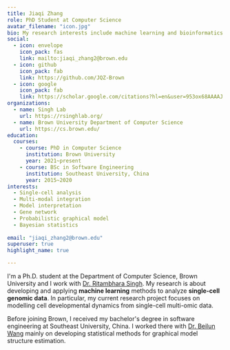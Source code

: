 ```yaml
---
title: Jiaqi Zhang
role: PhD Student at Computer Science
avatar_filename: "icon.jpg"
bio: My research interests include machine learning and bioinformatics.
social:
  - icon: envelope
    icon_pack: fas
    link: mailto:jiaqi_zhang2@brown.edu
  - icon: github
    icon_pack: fab
    link: https://github.com/JQZ-Brown
  - icon: google
    icon_pack: fab
    link: https://scholar.google.com/citations?hl=en&user=953ox68AAAAJ
organizations:
  - name: Singh Lab
    url: https://rsinghlab.org/
  - name: Brown University Department of Computer Science
    url: https://cs.brown.edu/
education:
  courses:
    - course: PhD in Computer Science
      institution: Brown University
      year: 2021~present
    - course: BSc in Software Engineering
      institution: Southeast University, China
      year: 2015~2020
interests:
  - Single-cell analysis
  - Multi-modal integration
  - Model interpretation
  - Gene network
  - Probabilistic graphical model
  - Bayesian statistics
  
email: "jiaqi_zhang2@brown.edu"
superuser: true
highlight_name: true

---
```


I'm a Ph.D. student at the Department of Computer Science, Brown University and I work with [Dr. Ritambhara Singh](https://rsinghlab.org/). My research is about developing and applying **machine learning** methods to analyze **single-cell genomic data**. In particular, my current research project focuses on modelling cell developmental dynamics from single-cell multi-omic data.  

Before joining Brown, I received my bachelor's degree in software engineering at Southeast University, China. I worked there with [Dr. Beilun Wang](https://cse.seu.edu.cn/2019/0105/c23024a257533/pagem.htm) mainly on developing statistical methods for graphical model structure estimation. 
